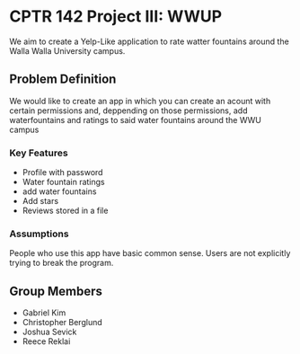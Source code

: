 # CPTR 142 Project III: WWUP

We aim to create a Yelp-Like application to rate watter fountains around the Walla Walla University campus.

## Problem Definition

We would like to create an app in which you can create an acount with certain 
permissions and, deppending on those permissions, add waterfountains and ratings 
to said water fountains around the WWU campus

### Key Features

* Profile with password
* Water fountain ratings
* add water fountains
* Add stars
* Reviews stored in a file

### Assumptions

People who use this app have basic common sense.
Users are not explicitly trying to break the program.

## Group Members

* Gabriel Kim
* Christopher Berglund
* Joshua Sevick
* Reece Reklai
